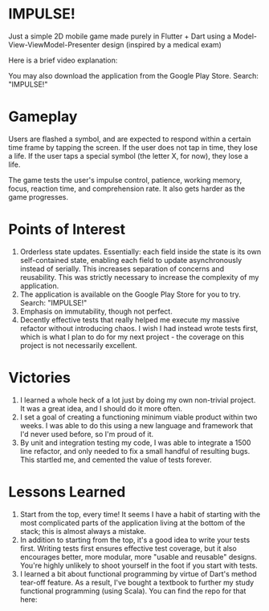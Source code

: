 # IMPULSE!
Just a simple 2D mobile game made purely in Flutter + Dart using a Model-View-ViewModel-Presenter design (inspired by a medical exam)

Here is a brief video explanation:

You may also download the application from the Google Play Store. Search: "IMPULSE!"

# Gameplay
Users are flashed a symbol, and are expected to respond within a certain time frame by tapping the screen. If the user does not tap in time, they lose a life. If the user taps a special symbol (the letter X, for now), they lose a life.

The game tests the user's impulse control, patience, working memory, focus, reaction time, and comprehension rate. It also gets harder as the game progresses.

# Points of Interest
1. Orderless state updates. Essentially: each field inside the state is its own self-contained state, enabling each field to update asynchronously instead of serially. This increases separation of concerns and reusability. This was strictly necessary to increase the complexity of my application.
2. The application is available on the Google Play Store for you to try. Search: "IMPULSE!"
3. Emphasis on immutability, though not perfect.
4. Decently effective tests that really helped me execute my massive refactor without introducing chaos. I wish I had instead wrote tests first, which is what I plan to do for my next project - the coverage on this project is not necessarily excellent.

# Victories
1. I learned a whole heck of a lot just by doing my own non-trivial project. It was a great idea, and I should do it more often.
2. I set a goal of creating a functioning minimum viable product within two weeks. I was able to do this using a new language and framework that I'd never used before, so I'm proud of it.
3. By unit and integration testing my code, I was able to integrate a 1500 line refactor, and only needed to fix a small handful of resulting bugs. This startled me, and cemented the value of tests forever.

# Lessons Learned
1. Start from the top, every time! It seems I have a habit of starting with the most complicated parts of the application living at the bottom of the stack; this is almost always a mistake.
2. In addition to starting from the top, it's a good idea to write your tests first. Writing tests first ensures effective test coverage, but it also encourages better, more modular, more "usable and reusable" designs. You're highly unlikely to shoot yourself in the foot if you start with tests.
3. I learned a bit about functional programming by virtue of Dart's method tear-off feature. As a result, I've bought a textbook to further my study functional programming (using Scala). You can find the repo for that here: 

